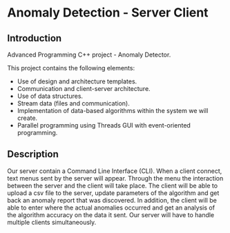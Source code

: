 # Anomaly Detection - Server Client

## Introduction

Advanced Programming C++ project - Anomaly Detector.

This project contains the following elements:

- Use of design and architecture templates.
- Communication and client-server architecture.
- Use of data structures.
- Stream data (files and communication).
- Implementation of data-based algorithms within the system we will create.
- Parallel programming using Threads GUI with event-oriented programming.

## Description
Our server contain a Command Line Interface (CLI).
When a client connect, text menus sent by the server will appear.
Through the menu the interaction between the server and the client will take place.
The client will be able to upload a csv file to the server, update parameters of the algorithm and get back an anomaly report that was discovered.
In addition, the client will be able to enter where the actual anomalies occurred and get an analysis of the algorithm accuracy on the data it sent.
Our server will have to handle multiple clients simultaneously.



